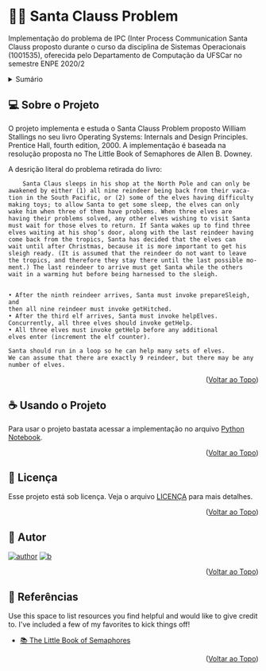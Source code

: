 # 🎅🏻 Santa Clauss Problem

Implementação do problema de IPC (Inter Process Communication Santa Clauss proposto durante o curso da disciplina de Sistemas Operacionais (1001535), oferecida pelo Departamento de Computação da UFSCar no semestre ENPE 2020/2

<div id="top"></div>
<!-- Sumário -->
<details>
  <summary>Sumário</summary>
  <ol>
    <li><a href="#sobre-o-projeto">💻 Sobre o Projeto</a></li>
    <li><a href="#usando">☕ Usando o Projeto</a></li>
    <li><a href="#Licença">📝 Licença</a></li>
    <li><a href="#Autor">📧 Autor</a></li>
    <li><a href="#Referências">📝 Referências</a></li>
  </ol>
</details>

<div id="sobre-o-projeto"></div>
<!-- ABOUT THE PROJECT -->

## 💻 Sobre o Projeto

O projeto implementa e estuda o Santa Clauss Problem proposto William Stallings no seu livro Operating Systems: Internals and Design Principles. Prentice Hall, fourth edition, 2000. A implementação é baseada na resolução proposta no The Little Book of Semaphores de Allen B. Downey.

A desrição literal do problema retirada do livro:
```
    Santa Claus sleeps in his shop at the North Pole and can only be
awakened by either (1) all nine reindeer being back from their vaca-
tion in the South Pacific, or (2) some of the elves having difficulty
making toys; to allow Santa to get some sleep, the elves can only
wake him when three of them have problems. When three elves are
having their problems solved, any other elves wishing to visit Santa
must wait for those elves to return. If Santa wakes up to find three
elves waiting at his shop’s door, along with the last reindeer having
come back from the tropics, Santa has decided that the elves can
wait until after Christmas, because it is more important to get his
sleigh ready. (It is assumed that the reindeer do not want to leave
the tropics, and therefore they stay there until the last possible mo-
ment.) The last reindeer to arrive must get Santa while the others
wait in a warming hut before being harnessed to the sleigh.


• After the ninth reindeer arrives, Santa must invoke prepareSleigh, and
then all nine reindeer must invoke getHitched.
• After the third elf arrives, Santa must invoke helpElves. 
Concurrently, all three elves should invoke getHelp.
• All three elves must invoke getHelp before any additional 
elves enter (increment the elf counter).

Santa should run in a loop so he can help many sets of elves. 
We can assume that there are exactly 9 reindeer, but there may be any number of elves.
```

<p align="right">(<a href="#top">Voltar ao Topo</a>)</p>

<div id="usando"></div>
<!-- USAGE EXAMPLES -->

## ☕ Usando o Projeto

Para usar o projeto bastata acessar a implementação no arquivo [Python Notebook](https://github.com/souzaitor/Santa-Clauss-Problem/blob/main/Trabalho_SO_Santa_Claus_Problem.ipynb).


<p align="right">(<a href="#top">Voltar ao Topo</a>)</p>

<div id="Licença"></div>
<!-- Licença -->

## 📝 Licença

Esse projeto está sob licença. Veja o arquivo [LICENÇA](https://github.com/souzaitor/Santa-Clauss-Problem/blob/main/LICENSE) para mais detalhes.

<p align="right">(<a href="#top">Voltar ao Topo</a>)</p>

<div id="Autor"></div>
<!-- Autor -->

## 📧 Autor



[![author](https://img.shields.io/badge/GitHub-100000?style=for-the-badge&logo=github&logoColor=white)](https://github.com/souzaitor)
[![b](https://img.shields.io/badge/LinkedIn-0077B5?style=for-the-badge&logo=linkedin&logoColor=white)](www.linkedin.com/in/itorsouza)


<p align="right">(<a href="#top">Voltar ao Topo</a>)</p>

<div id="Referências"></div>
<!-- Referências -->

## 📝 Referências

Use this space to list resources you find helpful and would like to give credit to. I've included a few of my favorites to kick things off!

* [📚 The Little Book of Semaphores](https://greenteapress.com/semaphores/LittleBookOfSemaphores.pdf)

<p align="right">(<a href="#top">Voltar ao Topo</a>)</p>


